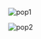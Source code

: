 ![pop1](https://user-images.githubusercontent.com/91891487/182218819-cea3f094-a6b0-479d-92b1-24237611815a.png)

![pop2](https://user-images.githubusercontent.com/91891487/182219044-552acfcd-1cbc-457c-bdbc-715760ca0d9d.png)
